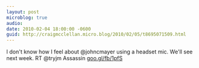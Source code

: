 ```yaml
---
layout: post
microblog: true
audio: 
date: 2010-02-04 18:00:00 -0600
guid: http://craigmcclellan.micro.blog/2010/02/05/t8695071509.html
---
```

I don't know how I feel about @johncmayer using a headset mic. We'll see next week. RT @tryjm Assassin [goo.gl/fb/1pfS](http://goo.gl/fb/1pfS)
